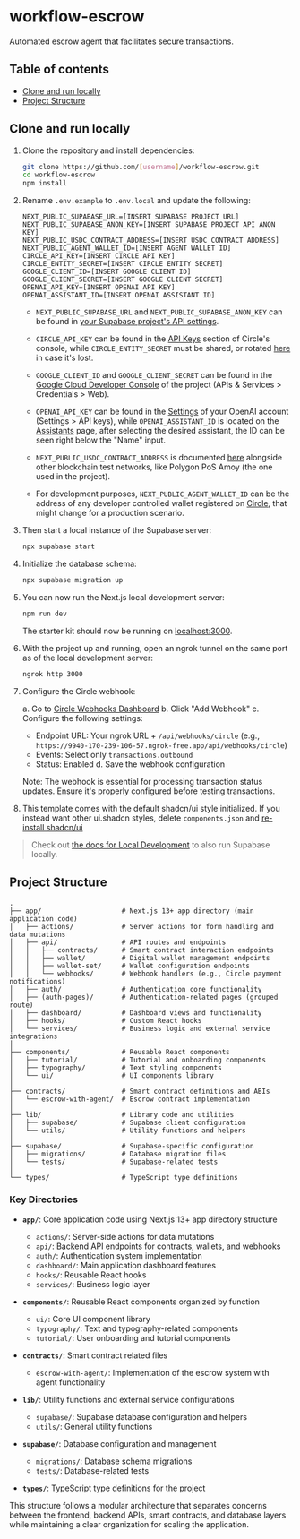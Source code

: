 # workflow-escrow

Automated escrow agent that facilitates secure transactions.

## Table of contents

- [Clone and run locally](#clone-and-run-locally)
- [Project Structure](#project-structure)

## Clone and run locally

1. Clone the repository and install dependencies:

   ```bash
   git clone https://github.com/[username]/workflow-escrow.git
   cd workflow-escrow
   npm install
   ```

2. Rename `.env.example` to `.env.local` and update the following:

   ```
   NEXT_PUBLIC_SUPABASE_URL=[INSERT SUPABASE PROJECT URL]
   NEXT_PUBLIC_SUPABASE_ANON_KEY=[INSERT SUPABASE PROJECT API ANON KEY]
   NEXT_PUBLIC_USDC_CONTRACT_ADDRESS=[INSERT USDC CONTRACT ADDRESS]
   NEXT_PUBLIC_AGENT_WALLET_ID=[INSERT AGENT WALLET ID]
   CIRCLE_API_KEY=[INSERT CIRCLE API KEY]
   CIRCLE_ENTITY_SECRET=[INSERT CIRCLE ENTITY SECRET]
   GOOGLE_CLIENT_ID=[INSERT GOOGLE CLIENT ID]
   GOOGLE_CLIENT_SECRET=[INSERT GOOGLE CLIENT SECRET]
   OPENAI_API_KEY=[INSERT OPENAI API KEY]
   OPENAI_ASSISTANT_ID=[INSERT OPENAI ASSISTANT ID]
   ```

   - `NEXT_PUBLIC_SUPABASE_URL` and `NEXT_PUBLIC_SUPABASE_ANON_KEY` can be found in [your Supabase project's API settings](https://app.supabase.com/project/_/settings/api).

   - `CIRCLE_API_KEY` can be found in the [API Keys](https://console.circle.com/api-keys) section of Circle's console, while `CIRCLE_ENTITY_SECRET` must be shared, or rotated [here](https://console.circle.com/wallets/dev/configurator/entity-secret) in case it's lost.

   - `GOOGLE_CLIENT_ID` and `GOOGLE_CLIENT_SECRET` can be found in the [Google Cloud Developer Console](https://console.cloud.google.com/apis/credentials?project=workflow-escrow) of the project (APIs & Services > Credentials > Web).

   - `OPENAI_API_KEY` can be found in the [Settings](https://platform.openai.com/settings) of your OpenAI account (Settings > API keys), while `OPENAI_ASSISTANT_ID` is located on the [Assistants](https://platform.openai.com/assistants) page, after selecting the desired assistant, the ID can be seen right below the "Name" input.

   - `NEXT_PUBLIC_USDC_CONTRACT_ADDRESS` is documented [here](https://developers.circle.com/stablecoins/usdc-on-test-networks) alongside other blockchain test networks, like Polygon PoS Amoy (the one used in the project).

   - For development purposes, `NEXT_PUBLIC_AGENT_WALLET_ID` can be the address of any developer controlled wallet registered on [Circle](https://console.circle.com/wallets/dev/wallets), that might change for a production scenario.

3. Then start a local instance of the Supabase server:

   ```bash
   npx supabase start
   ```

4. Initialize the database schema:

   ```bash
   npx supabase migration up
   ```

5. You can now run the Next.js local development server:

   ```bash
   npm run dev
   ```

   The starter kit should now be running on [localhost:3000](http://localhost:3000/).

6. With the project up and running, open an ngrok tunnel on the same port as of the local development server:

   ```bash
   ngrok http 3000
   ```

7. Configure the Circle webhook:
   
   a. Go to [Circle Webhooks Dashboard](https://console.circle.com/webhooks)
   b. Click "Add Webhook"
   c. Configure the following settings:
      - Endpoint URL: Your ngrok URL + `/api/webhooks/circle` (e.g., `https://9940-170-239-106-57.ngrok-free.app/api/webhooks/circle`)
      - Events: Select only `transactions.outbound`
      - Status: Enabled
   d. Save the webhook configuration
   
   Note: The webhook is essential for processing transaction status updates. Ensure it's properly configured before testing transactions.

8. This template comes with the default shadcn/ui style initialized. If you instead want other ui.shadcn styles, delete `components.json` and [re-install shadcn/ui](https://ui.shadcn.com/docs/installation/next)

> Check out [the docs for Local Development](https://supabase.com/docs/guides/getting-started/local-development) to also run Supabase locally.

## Project Structure

```
.
├── app/                    # Next.js 13+ app directory (main application code)
│   ├── actions/            # Server actions for form handling and data mutations
│   ├── api/                # API routes and endpoints
│   │   ├── contracts/      # Smart contract interaction endpoints
│   │   ├── wallet/         # Digital wallet management endpoints
│   │   ├── wallet-set/     # Wallet configuration endpoints
│   │   └── webhooks/       # Webhook handlers (e.g., Circle payment notifications)
│   ├── auth/               # Authentication core functionality
│   ├── (auth-pages)/       # Authentication-related pages (grouped route)
│   ├── dashboard/          # Dashboard views and functionality
│   ├── hooks/              # Custom React hooks
│   └── services/           # Business logic and external service integrations
│
├── components/             # Reusable React components
│   ├── tutorial/           # Tutorial and onboarding components
│   ├── typography/         # Text styling components
│   └── ui/                 # UI components library
│
├── contracts/              # Smart contract definitions and ABIs
│   └── escrow-with-agent/  # Escrow contract implementation
│
├── lib/                    # Library code and utilities
│   ├── supabase/           # Supabase client configuration
│   └── utils/              # Utility functions and helpers
│
├── supabase/               # Supabase-specific configuration
│   ├── migrations/         # Database migration files
│   └── tests/              # Supabase-related tests
│
└── types/                  # TypeScript type definitions
```

### Key Directories

- **`app/`**: Core application code using Next.js 13+ app directory structure
  - `actions/`: Server-side actions for data mutations
  - `api/`: Backend API endpoints for contracts, wallets, and webhooks
  - `auth/`: Authentication system implementation
  - `dashboard/`: Main application dashboard features
  - `hooks/`: Reusable React hooks
  - `services/`: Business logic layer

- **`components/`**: Reusable React components organized by function
  - `ui/`: Core UI component library
  - `typography/`: Text and typography-related components
  - `tutorial/`: User onboarding and tutorial components

- **`contracts/`**: Smart contract related files
  - `escrow-with-agent/`: Implementation of the escrow system with agent functionality

- **`lib/`**: Utility functions and external service configurations
  - `supabase/`: Supabase database configuration and helpers
  - `utils/`: General utility functions

- **`supabase/`**: Database configuration and management
  - `migrations/`: Database schema migrations
  - `tests/`: Database-related tests

- **`types/`**: TypeScript type definitions for the project

This structure follows a modular architecture that separates concerns between the frontend, backend APIs, smart contracts, and database layers while maintaining a clear organization for scaling the application.